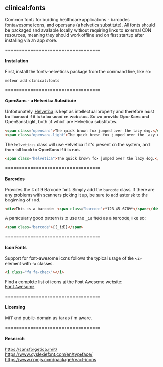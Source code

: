 ## clinical:fonts

Common fonts for building healthcare applications - barcodes, fontawesome icons, and opensans (a helvetica substitute).  All fonts should be packaged and available locally without requiring links to external CDN resources, meaning they should work offline and on first startup after installing via an app store.  

==================================
#### Installation

First, install the fonts-helveticas package from the command line, like so:

````
meteor add clinical:fonts
````

==================================
#### OpenSans - a Helvetica Substitute

Unfortunately, [Helvetica](http://www.hustwit.com/category/helvetica/) is kept as intellectual property and therefore must be licensed if it is to be used on websites.  So we provide OpenSans and OpenSansLight, both of which are Helvetica substitutes.  

````html
<span class="opensans">The quick brown fox jumped over the lazy dog.</span>
<span class="opensans-light">The quick brown fox jumped over the lazy dog.</span>
````

The ``helveticas`` class will use Helvetica if it's present on the system, and then fall back to OpenSans if it is not.  
````html
<span class="helvetica">The quick brown fox jumped over the lazy dog.</span>
````

==================================
#### Barcodes

Provides the 3 of 9 Barcode font.  Simply add the ``barcode`` class.  If there are any problems with scanners picking it up, be sure to add asterisk to the beginning of end.   

````html
<div>This is a barcode: <span class="barcode">*123-45-6789*</span></div>
````

A particularly good pattern is to use the ``_id`` field as a barcode, like so:
````html
<span class="barcode">{{_id}}</span>
````

==================================
#### Icon Fonts

Support for font-awesome icons follows the typical usage of the ``<i>`` element with ``fa`` classes.

````html
<i class="fa fa-check"></i>
````

Find a complete list of icons at the Font Awesome website:  
[Font Awesome](https://fortawesome.github.io/Font-Awesome/)




==================================
#### Licensing

MIT and public-domain as far as I'm aware.  


==================================
#### Research  

https://sansforgetica.rmit/  
https://www.dyslexiefont.com/en/typeface/  
https://www.npmjs.com/package/react-icons  

